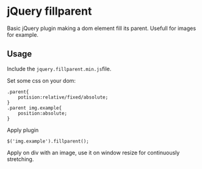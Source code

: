 # jQuery fillparent

Basic jQuery plugin making a dom element fill its parent. Usefull for images for example.

## Usage

Include the ```jquery.fillparent.min.js```file.

Set some css on your dom:
```
.parent{
    potision:relative/fixed/absolute;
}
.parent img.example{
    position:absolute;
}
```

Apply plugin

```
$('img.example').fillparent();
```

Apply on div with an image, use it on window resize for continuously stretching.